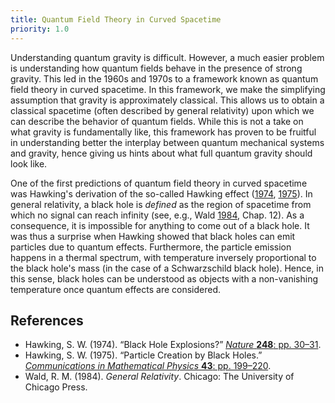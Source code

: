 ```yaml
---
title: Quantum Field Theory in Curved Spacetime
priority: 1.0
---
```


Understanding quantum gravity is difficult. However, a much easier problem is understanding how quantum fields behave in the presence of strong gravity. This led in the 1960s and 1970s to a framework known as quantum field theory in curved spacetime. In this framework, we make the simplifying assumption that gravity is approximately classical. This allows us to obtain a classical spacetime (often described by general relativity) upon which we can describe the behavior of quantum fields. While this is not a take on what gravity is fundamentally like, this framework has proven to be fruitful in understanding better the interplay between quantum mechanical systems and gravity, hence giving us hints about what full quantum gravity should look like. 

One of the first predictions of quantum field theory in curved spacetime was Hawking's derivation of the so-called Hawking effect ([1974](#hawking1974), [1975](#hawking1974)). In general relativity, a black hole is _defined_ as the region of spacetime from which no signal can reach infinity (see, e.g., Wald [1984](#wald1984), Chap. 12). As a consequence, it is impossible for anything to come out of a black hole. It was thus a surprise when Hawking showed that black holes can emit particles due to quantum effects. Furthermore, the particle emission happens in a thermal spectrum, with temperature inversely proportional to the black hole's mass (in the case of a Schwarzschild black hole). Hence, in this sense, black holes can be understood as objects with a non-vanishing temperature once quantum effects are considered.

## References
* <a name="hawking1974"></a> Hawking, S. W. (1974). “Black Hole Explosions?” [_Nature_ **248**: pp. 30–31](https://doi.org/10.1038/248030a0).
* <a name="hawking1975"></a> Hawking, S. W. (1975). “Particle Creation by Black Holes.” [_Communications in Mathematical Physics_ **43**: pp. 199–220](https://doi.org/10.1007/BF02345020).
* <a name="wald1984"></a> Wald, R. M. (1984). _General Relativity_. Chicago: The University of Chicago Press.
